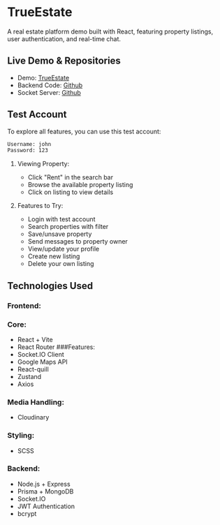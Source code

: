 # TrueEstate

A real estate platform demo built with React, featuring property listings, user authentication, and real-time chat.

## Live Demo & Repositories
- Demo: [TrueEstate](https://true-estate-front-umber.vercel.app/) <br />
- Backend Code: [Github](https://github.com/mashpotato9/trueEstate_back) <br />
- Socket Server: [Github](https://github.com/mashpotato9/trueEstate_socket)

## Test Account
To explore all features, you can use this test account:
```bash
Username: john
Password: 123
```
1. Viewing Property:
   - Click "Rent" in the search bar
   - Browse the available property listing
   - Click on listing to view details

2. Features to Try:
   - Login with test account
   - Search properties with filter
   - Save/unsave property
   - Send messages to property owner
   - View/update your profile
   - Create new listing
   - Delete your own listing
     
## Technologies Used
### Frontend:
### Core:
- React + Vite
- React Router
###Features:
- Socket.IO Client
- Google Maps API
- React-quill
- Zustand
- Axios
### Media Handling:
- Cloudinary
### Styling:
- SCSS

### Backend:
- Node.js + Express
- Prisma + MongoDB
- Socket.IO
- JWT Authentication
- bcrypt
